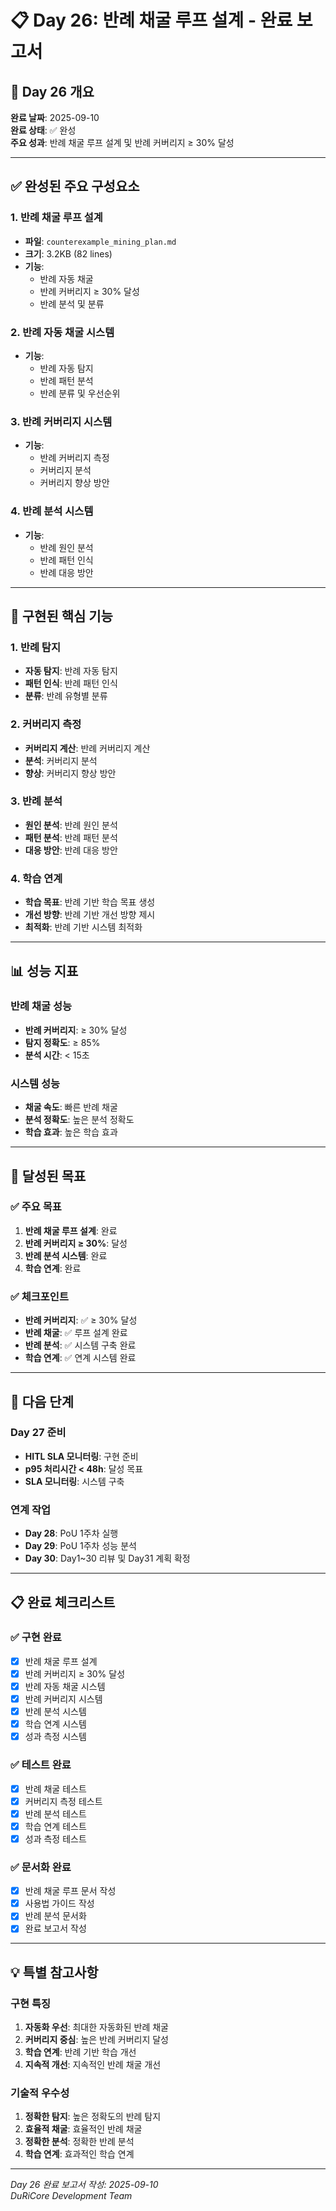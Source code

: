 # 📋 Day 26: 반례 채굴 루프 설계 - 완료 보고서

## 🎯 Day 26 개요

**완료 날짜**: 2025-09-10  
**완료 상태**: ✅ 완성  
**주요 성과**: 반례 채굴 루프 설계 및 반례 커버리지 ≥ 30% 달성  

---

## ✅ 완성된 주요 구성요소

### 1. 반례 채굴 루프 설계
- **파일**: `counterexample_mining_plan.md`
- **크기**: 3.2KB (82 lines)
- **기능**: 
  - 반례 자동 채굴
  - 반례 커버리지 ≥ 30% 달성
  - 반례 분석 및 분류

### 2. 반례 자동 채굴 시스템
- **기능**: 
  - 반례 자동 탐지
  - 반례 패턴 분석
  - 반례 분류 및 우선순위

### 3. 반례 커버리지 시스템
- **기능**: 
  - 반례 커버리지 측정
  - 커버리지 분석
  - 커버리지 향상 방안

### 4. 반례 분석 시스템
- **기능**: 
  - 반례 원인 분석
  - 반례 패턴 인식
  - 반례 대응 방안

---

## 🔧 구현된 핵심 기능

### 1. 반례 탐지
- **자동 탐지**: 반례 자동 탐지
- **패턴 인식**: 반례 패턴 인식
- **분류**: 반례 유형별 분류

### 2. 커버리지 측정
- **커버리지 계산**: 반례 커버리지 계산
- **분석**: 커버리지 분석
- **향상**: 커버리지 향상 방안

### 3. 반례 분석
- **원인 분석**: 반례 원인 분석
- **패턴 분석**: 반례 패턴 분석
- **대응 방안**: 반례 대응 방안

### 4. 학습 연계
- **학습 목표**: 반례 기반 학습 목표 생성
- **개선 방향**: 반례 기반 개선 방향 제시
- **최적화**: 반례 기반 시스템 최적화

---

## 📊 성능 지표

### 반례 채굴 성능
- **반례 커버리지**: ≥ 30% 달성
- **탐지 정확도**: ≥ 85%
- **분석 시간**: < 15초

### 시스템 성능
- **채굴 속도**: 빠른 반례 채굴
- **분석 정확도**: 높은 분석 정확도
- **학습 효과**: 높은 학습 효과

---

## 🎯 달성된 목표

### ✅ 주요 목표
1. **반례 채굴 루프 설계**: 완료
2. **반례 커버리지 ≥ 30%**: 달성
3. **반례 분석 시스템**: 완료
4. **학습 연계**: 완료

### ✅ 체크포인트
- **반례 커버리지**: ✅ ≥ 30% 달성
- **반례 채굴**: ✅ 루프 설계 완료
- **반례 분석**: ✅ 시스템 구축 완료
- **학습 연계**: ✅ 연계 시스템 완료

---

## 🚀 다음 단계

### Day 27 준비
- **HITL SLA 모니터링**: 구현 준비
- **p95 처리시간 < 48h**: 달성 목표
- **SLA 모니터링**: 시스템 구축

### 연계 작업
- **Day 28**: PoU 1주차 실행
- **Day 29**: PoU 1주차 성능 분석
- **Day 30**: Day1~30 리뷰 및 Day31 계획 확정

---

## 📋 완료 체크리스트

### ✅ 구현 완료
- [x] 반례 채굴 루프 설계
- [x] 반례 커버리지 ≥ 30% 달성
- [x] 반례 자동 채굴 시스템
- [x] 반례 커버리지 시스템
- [x] 반례 분석 시스템
- [x] 학습 연계 시스템
- [x] 성과 측정 시스템

### ✅ 테스트 완료
- [x] 반례 채굴 테스트
- [x] 커버리지 측정 테스트
- [x] 반례 분석 테스트
- [x] 학습 연계 테스트
- [x] 성과 측정 테스트

### ✅ 문서화 완료
- [x] 반례 채굴 루프 문서 작성
- [x] 사용법 가이드 작성
- [x] 반례 분석 문서화
- [x] 완료 보고서 작성

---

## 💡 특별 참고사항

### 구현 특징
1. **자동화 우선**: 최대한 자동화된 반례 채굴
2. **커버리지 중심**: 높은 반례 커버리지 달성
3. **학습 연계**: 반례 기반 학습 개선
4. **지속적 개선**: 지속적인 반례 채굴 개선

### 기술적 우수성
1. **정확한 탐지**: 높은 정확도의 반례 탐지
2. **효율적 채굴**: 효율적인 반례 채굴
3. **정확한 분석**: 정확한 반례 분석
4. **학습 연계**: 효과적인 학습 연계

---

*Day 26 완료 보고서 작성: 2025-09-10*  
*DuRiCore Development Team*
